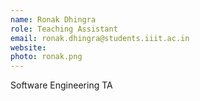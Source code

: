 ```yaml
---
name: Ronak Dhingra
role: Teaching Assistant
email: ronak.dhingra@students.iiit.ac.in
website:
photo: ronak.png
---
```


Software Engineering TA
